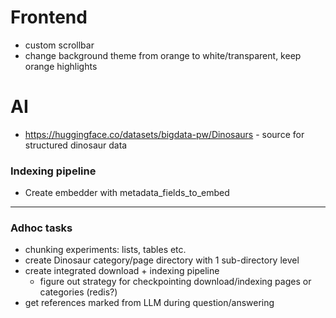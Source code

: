 # Frontend
- custom scrollbar 
- change background theme from orange to white/transparent, keep orange highlights


# AI
- https://huggingface.co/datasets/bigdata-pw/Dinosaurs - source for structured dinosaur data

### Indexing pipeline
- Create embedder with metadata_fields_to_embed


---------------------------------------

### Adhoc tasks
- chunking experiments: lists, tables etc.
- create Dinosaur category/page directory with 1 sub-directory level
- create integrated download + indexing pipeline
    - figure out strategy for checkpointing download/indexing pages or categories (redis?)
- get references marked from LLM during question/answering
 